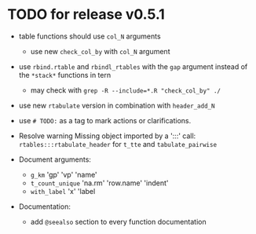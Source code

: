 

# TODO for release v0.5.1

- table functions should use `col_N` arguments
    - use new `check_col_by` with `col_N` argument

- use `rbind.rtable` and `rbindl_rtables` with the `gap` argument instead of the
`*stack*` functions in tern

    - may check with `grep -R --include=*.R "check_col_by" ./`

- use new `rtabulate` version in combination with `header_add_N`

- use `# TODO:` as a tag to mark actions or clarifications.

- Resolve warning Missing object imported by a ':::' call: `rtables:::rtabulate_header`
for `t_tte` and `tabulate_pairwise`
    
- Document arguments:

  - `g_km` 'gp' 'vp' 'name'
  - `t_count_unique` 'na.rm' 'row.name' 'indent'
  - `with_label` 'x' 'label

- Documentation:
  - add `@seealso` section to every function documentation
  
